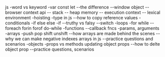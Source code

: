 js
-word vs keyword
-var const let
--the difference
--window object
-- browser context api
-- stack
-- heap memory
-- execution context
-- lexical environment
-hoisting
-type in js
--how to copy reference values
-conditionals
-if else else -if
--truthy vs falsy
--switch
-loops
-for while
--foreach forin forof do-while
-functions
--callback fncs
-params, arguments
-arrays
-push pop shift unshift
--how arrays are made behind the scenes
--why we can make negative indexes arrays in js
--practice questions and scenarios
-objects
-props vs methods
updating object props
--how to delte object prop
--practice questions, scenarios